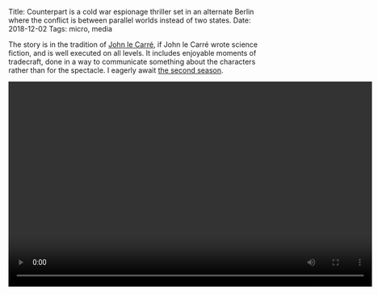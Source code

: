 Title: Counterpart is a cold war espionage thriller set in an alternate Berlin where the conflict is between parallel worlds instead of two states.
Date: 2018-12-02
Tags: micro, media

The story is in the tradition of [John le Carré](https://en.wikipedia.org/wiki/John_le_Carr%C3%A9), if John le Carré wrote science fiction, and is well executed on all levels. It includes enjoyable moments of tradecraft, done in a way to communicate something about the characters rather than for the spectacle. I eagerly await [the second season](https://en.wikipedia.org/wiki/Counterpart_(TV_series)#Season_2).

<video width="720" height="406" controls>
    <source src="/media/video/counterpart-s01e02-ear_pro.mp4" type="video/mp4">
    Your browser does not support the video tag.
</video>
